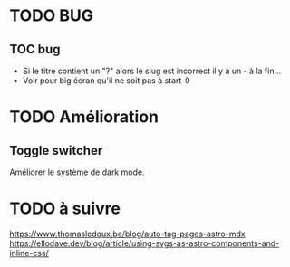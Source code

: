 # TODO BUG

## TOC bug

- Si le titre contient un "?" alors le slug est incorrect il y a un - à la fin...
- Voir pour big écran qu'il ne soit pas à start-0

# TODO Amélioration

## Toggle switcher

Améliorer le système de dark mode.

# TODO à suivre

https://www.thomasledoux.be/blog/auto-tag-pages-astro-mdx
https://ellodave.dev/blog/article/using-svgs-as-astro-components-and-inline-css/
